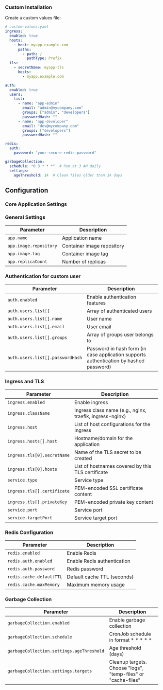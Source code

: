 

### Custom Installation

Create a custom values file:

```yaml
# custom-values.yaml
ingress:
  enabled: true
  hosts:
    - host: myapp.example.com
      paths:
        - path: /
          pathType: Prefix
  tls:
    - secretName: myapp-tls
      hosts:
        - myapp.example.com

auth:
  enabled: true
  users:
    list:
      - name: "app-admin"
        email: "admin@mycompany.com"
        groups: ["admin", "developers"]
        passwordHash: ""
      - name: "app-developer"
        email: "dev@mycompany.com"
        groups: ["developers"]
        passwordHash: ""

redis:
  auth:
    password: "your-secure-redis-password"

garbageCollection:
  schedule: "0 3 * * *"  # Run at 3 AM daily
  settings:
    ageThreshold: 14  # Clean files older than 14 days
```



## Configuration

### Core Application Settings

### General Settings

| Parameter                   | Description                   |
|-----------------------------|-------------------------------|
| `app.name`                  | Application name              |
| `app.image.repository`      | Container image repository    |
| `app.image.tag`             | Container image tag           |
| `app.replicaCount`          | Number of replicas            |

### Authentication for custom user

| Parameter                       | Description                 |
|---------------------------------|-----------------------------|
| `auth.enabled`                  | Enable authentication features |
| `auth.users.list[]`    | Array of authenticated users      |
| `auth.users.list[].name`    | User name      |
| `auth.users.list[].email`    | User email      |
| `auth.users.list[].groups`    | Array of groups user belongs to      |
| `auth.users.list[].passwordHash`    | Password in hash form (in case application supports authentication by hashed password)      |


### Ingress and TLS

| Parameter                 | Description       |
|---------------------------|-------------------|
| `ingress.enabled`         | Enable ingress    |
| `ingress.className`       | Ingress class name (e.g., nginx, traefik, ingress-nginx)|
| `ingress.host`   | List of host configurations for the Ingress          |
| `ingress.hosts[].host`   | Hostname/domain for the application          |
| `ingress.tls[0].secretName`   | Name of the TLS secret to be created	          |
| `ingress.tls[0].hosts`   | List of hostnames covered by this TLS certificate |   
| `service.type`            | Service type      |
| `ingress.tls[].certificate` | PEM-encoded SSL certificate content	|
| `ingress.tls[].privateKey`	| PEM-encoded private key content |
| `service.port`            | Service port      |
| `service.targetPort`      | Service target port |

### Redis Configuration

| Parameter                    | Description                  |
|------------------------------|------------------------------|
| `redis.enabled`              | Enable Redis                 |
| `redis.auth.enabled`         | Enable Redis authentication  |
| `redis.auth.password`        | Redis password               |
| `redis.cache.defaultTTL`     | Default cache TTL (seconds)  |
| `redis.cache.maxMemory`      | Maximum memory usage         |

### Garbage Collection

| Parameter                              | Description                 |  
|----------------------------------------|-----------------------------|
| `garbageCollection.enabled`            | Enable garbage collection   |
| `garbageCollection.schedule`           | CronJob schedule in format * * * * *  |
| `garbageCollection.settings.ageThreshold` | Age threshold (days)     | 
| `garbageCollection.settings.targets`     | Cleanup targets. Choose "logs", "temp-files" or "cache-files"          | 


